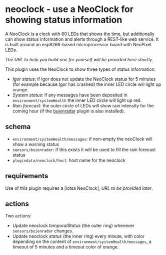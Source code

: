 # neoclock - use a NeoClock for showing status information

A NeoClock is a clock with 60 LEDs that shows the time, but additionally can show status information and alerts through a REST-like web service. It is built around an esp8266-based microprocessor board with NeoPixel LEDs.

_The URL to help you build one for yourself will be provided here shortly_.

This plugin uses the NeoClock to show three types of status information:

* _Igor status_: if Igor does not update the NeoClock status for 5 minutes (for example because Igor has crashed) the inner LED circle will light up orange.
* _System status_: if any messages have been deposited in `environment/systemHealth` the inner LED circle will light up red.
* _Rain forecast_: the outer circle of LEDs will show rain intensity for the coming hour (if the [buienradar](../buienradar/readme) plugin is also installed).

## schema

* `environment/systemHealth/messages`: if non-empty the neoClock will show a warning status
* `sensors/buienradar`: if this exists it will be used to fill the rain forecast status
* `plugindata/neoclock/host`: host name for the neoclock

## requirements

Use of this plugin requires a [iotsa NeoClock], _URL to be provided later_.

## actions

Two actions:

* Update neoclock _temporalStatus_ (the outer ring) whenever `sensors/buienradar` changes.
* Update neoclock _status_ (the inner ring) every minute, with color depending on the content of `environment/systemHealth/messages`, a timeout of 5 minutes and a timeout color of orange.